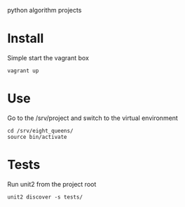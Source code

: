 python algorithm projects

Install
=======

Simple start the vagrant box

    vagrant up


Use
===

Go to the /srv/project and switch to the virtual environment

    cd /srv/eight_queens/
    source bin/activate


Tests
=====

Run unit2 from the project root

    unit2 discover -s tests/